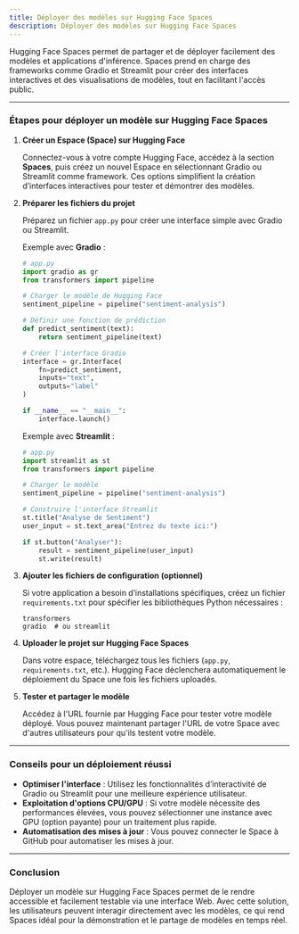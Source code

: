 ```yaml
---
title: Déployer des modèles sur Hugging Face Spaces
description: Déployer des modèles sur Hugging Face Spaces
---
```


Hugging Face Spaces permet de partager et de déployer facilement des modèles et applications d'inférence. Spaces prend en charge des frameworks comme Gradio et Streamlit pour créer des interfaces interactives et des visualisations de modèles, tout en facilitant l'accès public.

---

### Étapes pour déployer un modèle sur Hugging Face Spaces

1. **Créer un Espace (Space) sur Hugging Face**

   Connectez-vous à votre compte Hugging Face, accédez à la section **Spaces**, puis créez un nouvel Espace en sélectionnant Gradio ou Streamlit comme framework. Ces options simplifient la création d’interfaces interactives pour tester et démontrer des modèles.

2. **Préparer les fichiers du projet**

   Préparez un fichier `app.py` pour créer une interface simple avec Gradio ou Streamlit.

   Exemple avec **Gradio** :

   ```python
   # app.py
   import gradio as gr
   from transformers import pipeline

   # Charger le modèle de Hugging Face
   sentiment_pipeline = pipeline("sentiment-analysis")

   # Définir une fonction de prédiction
   def predict_sentiment(text):
       return sentiment_pipeline(text)

   # Créer l'interface Gradio
   interface = gr.Interface(
       fn=predict_sentiment,
       inputs="text",
       outputs="label"
   )

   if __name__ == "__main__":
       interface.launch()
   ```

   Exemple avec **Streamlit** :

   ```python
   # app.py
   import streamlit as st
   from transformers import pipeline

   # Charger le modèle
   sentiment_pipeline = pipeline("sentiment-analysis")

   # Construire l'interface Streamlit
   st.title("Analyse de Sentiment")
   user_input = st.text_area("Entrez du texte ici:")

   if st.button("Analyser"):
       result = sentiment_pipeline(user_input)
       st.write(result)
   ```

3. **Ajouter les fichiers de configuration (optionnel)**

   Si votre application a besoin d’installations spécifiques, créez un fichier `requirements.txt` pour spécifier les bibliothèques Python nécessaires :

   ```
   transformers
   gradio  # ou streamlit
   ```

4. **Uploader le projet sur Hugging Face Spaces**

   Dans votre espace, téléchargez tous les fichiers (`app.py`, `requirements.txt`, etc.). Hugging Face déclenchera automatiquement le déploiement du Space une fois les fichiers uploadés.

5. **Tester et partager le modèle**

   Accédez à l'URL fournie par Hugging Face pour tester votre modèle déployé. Vous pouvez maintenant partager l'URL de votre Space avec d'autres utilisateurs pour qu'ils testent votre modèle.

---

### Conseils pour un déploiement réussi

- **Optimiser l'interface** : Utilisez les fonctionnalités d’interactivité de Gradio ou Streamlit pour une meilleure expérience utilisateur.
- **Exploitation d'options CPU/GPU** : Si votre modèle nécessite des performances élevées, vous pouvez sélectionner une instance avec GPU (option payante) pour un traitement plus rapide.
- **Automatisation des mises à jour** : Vous pouvez connecter le Space à GitHub pour automatiser les mises à jour.

---

### Conclusion

Déployer un modèle sur Hugging Face Spaces permet de le rendre accessible et facilement testable via une interface Web. Avec cette solution, les utilisateurs peuvent interagir directement avec les modèles, ce qui rend Spaces idéal pour la démonstration et le partage de modèles en temps réel.
